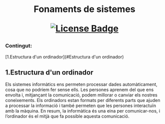 <h1 align="center">Fonaments de sistemes  
<div align="center">

<a href="https://github.com/abhisheknaiidu/awesome-github-profile-readme/blob/master/LICENSE"><img src="https://img.shields.io/github/license/abhisheknaiidu/awesome-github-profile-readme?color=2b9348" alt="License Badge"/></a>

</div>

### Contingut:

[1.Estructura d'un ordinador](#Estructura d'un ordinador)

## 1.Estructura d'un ordinador

Els sistemes informàtics ens permeten processar dades automàticament, cosa que no podríem fer sense ells. Les persones aprenem del que ens envolta i, mitjançant la comunicació, podem millorar o canviar els nostres coneixements. Els ordinadors estan formats per diferents parts que ajuden a processar la informació i també permeten que les persones interactuïn amb la màquina. En resum, la informàtica és una eina per comunicar-nos, i l’ordinador és el mitjà que fa possible aquesta comunicació.
